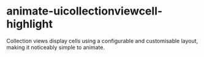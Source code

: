 # animate-uicollectionviewcell-highlight
Collection views display cells using a configurable and customisable layout, making it noticeably simple to animate.
